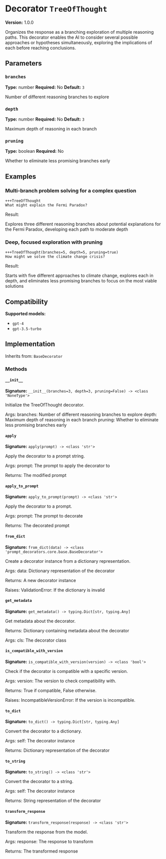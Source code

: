 # Decorator `TreeOfThought`

**Version:** 1.0.0

Organizes the response as a branching exploration of multiple reasoning paths. This decorator enables the AI to consider several possible approaches or hypotheses simultaneously, exploring the implications of each before reaching conclusions.

## Parameters

### `branches`

**Type:** number
**Required:** No
**Default:** `3`

Number of different reasoning branches to explore

### `depth`

**Type:** number
**Required:** No
**Default:** `3`

Maximum depth of reasoning in each branch

### `pruning`

**Type:** boolean
**Required:** No

Whether to eliminate less promising branches early

## Examples

### Multi-branch problem solving for a complex question

```
+++TreeOfThought
What might explain the Fermi Paradox?
```

Result:

Explores three different reasoning branches about potential explanations for the Fermi Paradox, developing each path to moderate depth

### Deep, focused exploration with pruning

```
+++TreeOfThought(branches=5, depth=5, pruning=true)
How might we solve the climate change crisis?
```

Result:

Starts with five different approaches to climate change, explores each in depth, and eliminates less promising branches to focus on the most viable solutions

## Compatibility

**Supported models:**

- `gpt-4`
- `gpt-3.5-turbo`

## Implementation

Inherits from: `BaseDecorator`

### Methods

#### `__init__`

**Signature:** `__init__(branches=3, depth=3, pruning=False) -> <class 'NoneType'>`

Initialize the TreeOfThought decorator.

Args:
    branches: Number of different reasoning branches to explore
    depth: Maximum depth of reasoning in each branch
    pruning: Whether to eliminate less promising branches early

#### `apply`

**Signature:** `apply(prompt) -> <class 'str'>`

Apply the decorator to a prompt string.

Args:
    prompt: The prompt to apply the decorator to


Returns:
    The modified prompt

#### `apply_to_prompt`

**Signature:** `apply_to_prompt(prompt) -> <class 'str'>`

Apply the decorator to a prompt.

Args:
    prompt: The prompt to decorate

Returns:
    The decorated prompt

#### `from_dict`

**Signature:** `from_dict(data) -> <class 'prompt_decorators.core.base.BaseDecorator'>`

Create a decorator instance from a dictionary representation.

Args:
    data: Dictionary representation of the decorator

Returns:
    A new decorator instance

Raises:
    ValidationError: If the dictionary is invalid

#### `get_metadata`

**Signature:** `get_metadata() -> typing.Dict[str, typing.Any]`

Get metadata about the decorator.

Returns:
    Dictionary containing metadata about the decorator


Args:
    cls: The decorator class

#### `is_compatible_with_version`

**Signature:** `is_compatible_with_version(version) -> <class 'bool'>`

Check if the decorator is compatible with a specific version.

Args:
    version: The version to check compatibility with.


Returns:
    True if compatible, False otherwise.


Raises:
    IncompatibleVersionError: If the version is incompatible.

#### `to_dict`

**Signature:** `to_dict() -> typing.Dict[str, typing.Any]`

Convert the decorator to a dictionary.

Args:
    self: The decorator instance

Returns:
    Dictionary representation of the decorator

#### `to_string`

**Signature:** `to_string() -> <class 'str'>`

Convert the decorator to a string.

Args:
    self: The decorator instance

Returns:
    String representation of the decorator

#### `transform_response`

**Signature:** `transform_response(response) -> <class 'str'>`

Transform the response from the model.

Args:
    response: The response to transform

Returns:
    The transformed response
